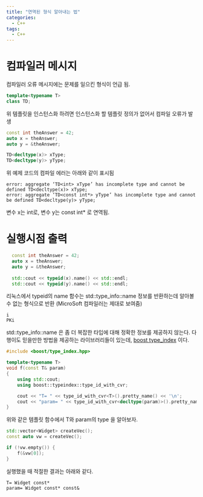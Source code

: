 ```yaml
---
title: "연역된 형식 알아내는 법"
categories:
  - C++
tags:
  - C++
---
```


# 컴파일러 메시지
컴파일러 오류 메시지에는 문제를 일으킨 형식이 언급 됨.

```c++
template<typename T>
class TD;
```

위 템플릿을 인스턴스화 하려면 인스턴스화 할 템플릿 정의가 없어서 컴파일 오류가 발생

```c++
const int theAnswer = 42;
auto x = theAnswer;
auto y = &theAnswer;

TD<decltype(x)> xType;
TD<decltype(y)> yType;
```

위 예제 코드의 컴파일 에러는 아래와 같이 표시됨

```
error: aggregate ‘TD<int> xType’ has incomplete type and cannot be defined TD<decltype(x)> xType;
error: aggregate ‘TD<const int*> yType’ has incomplete type and cannot be defined TD<decltype(y)> yType;
```

변수 x는 int로, 변수 y는 const int* 로 연역됨.

# 실행시점 출력
```c++
  const int theAnswer = 42;
  auto x = theAnswer;
  auto y = &theAnswer;
  
  std::cout << typeid(x).name() << std::endl;
  std::cout << typeid(y).name() << std::endl;
```

리눅스에서 typeid의 name 함수는 std::type_info::name 정보를 반환하는데 알아볼 수 없는 형식으로 반환 (MicroSoft 컴파일러는 제대로 보여줌)

```
i
PKi
```

std::type_info::name 은 좀 더 복잡한 타입에 대해 정확한 정보를 제공하지 않는다.
다행이도 믿을만한 방법을 제공하는 라이브러리들이 있는데, [boost type_index](https://www.boost.org/doc/libs/1_75_0/boost/type_index.hpp) 이다.

```c++
#include <boost/type_index.hpp>

template<typename T>
void f(const T& param)
{
    using std::cout;
    using boost::typeindex::type_id_with_cvr;

    cout << "T= " << type_id_with_cvr<T>().pretty_name() << '\n';
    cout << "param= " << type_id_with_cvr<decltype(param)>().pretty_name() << '\n';
}
```
위와 같은 템플릿 함수에서 T와 param의 type 을 알아보자.

```c++
std::vector<Widget> createVec();
const auto vw = createVec();

if (!vw.empty()) {
    f(&vw[0]);
}
```

실행했을 때 적절한 결과는 아래와 같다.

```
T= Widget const*
param= Widget const* const&
```